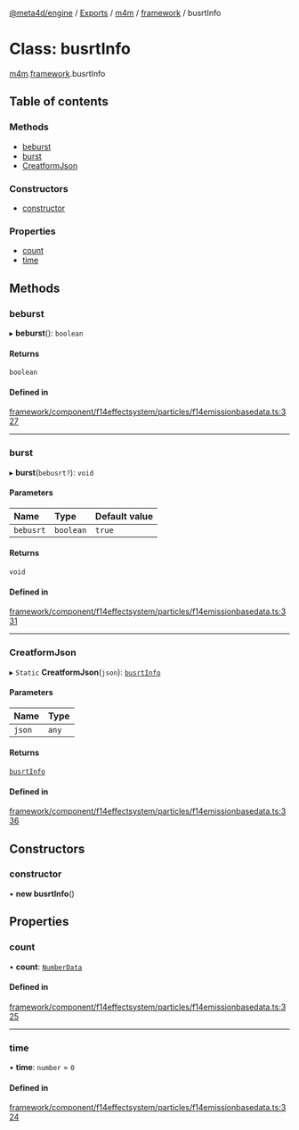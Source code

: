 [@meta4d/engine](../README.md) / [Exports](../modules.md) / [m4m](../modules/m4m.md) / [framework](../modules/m4m.framework.md) / busrtInfo

# Class: busrtInfo

[m4m](../modules/m4m.md).[framework](../modules/m4m.framework.md).busrtInfo

## Table of contents

### Methods

- [beburst](m4m.framework.busrtInfo.md#beburst)
- [burst](m4m.framework.busrtInfo.md#burst)
- [CreatformJson](m4m.framework.busrtInfo.md#creatformjson)

### Constructors

- [constructor](m4m.framework.busrtInfo.md#constructor)

### Properties

- [count](m4m.framework.busrtInfo.md#count)
- [time](m4m.framework.busrtInfo.md#time)

## Methods

### beburst

▸ **beburst**(): `boolean`

#### Returns

`boolean`

#### Defined in

[framework/component/f14effectsystem/particles/f14emissionbasedata.ts:327](https://github.com/meta4d-me/meta4d-engine/blob/cf6bfe6/src/framework/component/f14effectsystem/particles/f14emissionbasedata.ts#L327)

___

### burst

▸ **burst**(`bebusrt?`): `void`

#### Parameters

| Name | Type | Default value |
| :------ | :------ | :------ |
| `bebusrt` | `boolean` | `true` |

#### Returns

`void`

#### Defined in

[framework/component/f14effectsystem/particles/f14emissionbasedata.ts:331](https://github.com/meta4d-me/meta4d-engine/blob/cf6bfe6/src/framework/component/f14effectsystem/particles/f14emissionbasedata.ts#L331)

___

### CreatformJson

▸ `Static` **CreatformJson**(`json`): [`busrtInfo`](m4m.framework.busrtInfo.md)

#### Parameters

| Name | Type |
| :------ | :------ |
| `json` | `any` |

#### Returns

[`busrtInfo`](m4m.framework.busrtInfo.md)

#### Defined in

[framework/component/f14effectsystem/particles/f14emissionbasedata.ts:336](https://github.com/meta4d-me/meta4d-engine/blob/cf6bfe6/src/framework/component/f14effectsystem/particles/f14emissionbasedata.ts#L336)

## Constructors

### constructor

• **new busrtInfo**()

## Properties

### count

• **count**: [`NumberData`](m4m.framework.NumberData.md)

#### Defined in

[framework/component/f14effectsystem/particles/f14emissionbasedata.ts:325](https://github.com/meta4d-me/meta4d-engine/blob/cf6bfe6/src/framework/component/f14effectsystem/particles/f14emissionbasedata.ts#L325)

___

### time

• **time**: `number` = `0`

#### Defined in

[framework/component/f14effectsystem/particles/f14emissionbasedata.ts:324](https://github.com/meta4d-me/meta4d-engine/blob/cf6bfe6/src/framework/component/f14effectsystem/particles/f14emissionbasedata.ts#L324)
